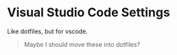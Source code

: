 # Visual Studio Code Settings
Like dotfiles, but for vscode.

> Maybe I should move these into dotfiles?
